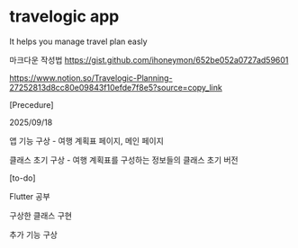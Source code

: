 # travelogic app

It helps you manage travel plan easly

마크다운 작성법
https://gist.github.com/ihoneymon/652be052a0727ad59601


https://www.notion.so/Travelogic-Planning-27252813d8cc80e09843f10efde7f8e5?source=copy_link


[Precedure]

2025/09/18
  
  앱 기능 구상 - 여행 계획표 페이지, 메인 페이지
  
  클래스 초기 구상 - 여행 계획표를 구성하는 정보들의 클래스 초기 버전

[to-do]

Flutter 공부

구상한 클래스 구현

추가 기능 구상
